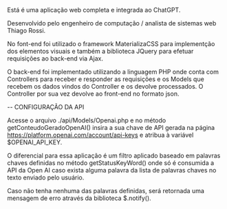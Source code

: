 Está é uma aplicação web completa e integrada ao ChatGPT.

Desenvolvido pelo engenheiro de computação / analista de sistemas web Thiago Rossi.

No font-end foi utilizado o framework MaterializaCSS para implementção dos elementos visuais e também a biblioteca JQuery para efetuar requisições ao back-end via Ajax.

O back-end foi implementado utilizando a linguagem PHP onde conta com Controllers para receber e responder as requisições e os Models que recebem os dados vindos do Controller e os devolve processados. O Controller por sua vez devolve ao front-end no formato json.


-- CONFIGURAÇÃO DA API

Acesse o arquivo ./api/Models/Openai.php e no método getConteudoGeradoOpenAI() insira a sua chave de API gerada na página https://platform.openai.com/account/api-keys e atribua à variável $OPENAI_API_KEY.


O diferencial para essa aplicação é um filtro aplicado baseado em palavras chaves definidas no método getStatusKeyWord() onde só é consumida a API da Open AI caso exista alguma palavra da lista de palavras chaves no texto enviado pelo usuário.

Caso não tenha nenhuma das palavras definidas, será retornada uma mensagem de erro através da biblioteca $.notify().
